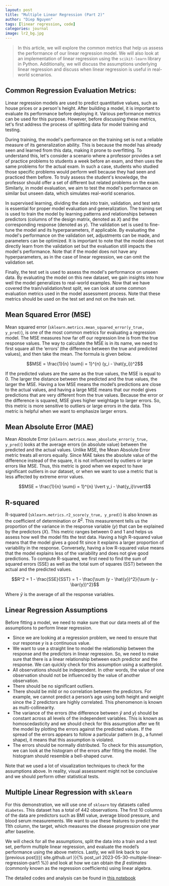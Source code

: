 ```yaml
---
layout: post
title: "Multiple Linear Regression (Part 2)"
author: "Diep Nguyen"
tags: [linear regression, code]
categories: journal
image: lr2_bg.jpg
---
```

> In this article, we will explore the common metrics that help us assess the performance of our linear regression model. We will also look at an implementation of linear regression using the `scikit-learn` library in Python. Additionally, we will discuss the assumptions underlying linear regression and discuss when linear regression is useful in real-world scenarios.


## Common Regression Evaluation Metrics: 


Linear regression models are used to predict quantitative values, such as house prices or a person's height. After building a model, it is important to evaluate its performance before deploying it. Various performance metrics can be used for this purpose. However, before discussing these metrics, let's first address the process of splitting data for model training and testing.

During training, the model's performance on the training set is not a reliable measure of its generalization ability. This is because the model has already seen and learned from this data, making it prone to overfitting. To understand this, let's consider a scenario where a professor provides a set of practice problems to students a week before an exam, and then uses the same problems for the actual exam. In such a case, students who studied those specific problems would perform well because they had seen and practiced them before. To truly assess the student's knowledge, the professor should offer a set of different but related problems on the exam. Similarly, in model evaluation, we aim to test the model's performance on similar but unseen data, which simulates real-world scenarios. 

In supervised learning, dividing the data into train, validation, and test sets is essential for proper model evaluation and generalization. The training set is used to train the model by learning patterns and relationships between predictors (columns of the design matrix, denoted as $X$) and the corresponding response (denoted as $y$). The validation set is used to fine-tune the model and its hyperparameters, if applicable. By evaluating the model's performance on the validation set, adjustments can be made, and parameters can be optimized. It is important to note that the model does not directly learn from the validation set but the evaluation still impacts the model's performance. Note that if the model does not have any hyperparameters, as in the case of linear regression, we can omit the validation set. 

Finally, the test set is used to assess the model's performance on unseen data. By evaluating the model on this new dataset, we gain insights into how well the model generalizes to real-world examples. Now that we have covered the train/validation/test split, we can look at some common evaluation metrics used in the model assessment process. Note that these metrics should be used on the test set and not on the train set.

## Mean Squared Error (MSE) 
Mean squared error (`sklearn.metrics.mean_squared_error(y_true, y_pred)`), is one of the most common metrics for evaluating a regression model. The MSE measures how far off our regression line is from the true response values. The way to calculate the MSE is in its name, we need to first square all the ‘errors’ (the difference between the true and predicted values), and then take the mean. The formula is given below.

$$MSE = \frac{1}{n} \sum{i = 1}^{n} (y_i - \hat{y_i})^2$$ 

If the predicted values are the same as the true values, the MSE is equal to 0. The larger the distance between the predicted and the true values, the larger the MSE. Having a low MSE means the model’s predictions are close to the actual values, and having a large MSE means that our model gives predictions that are very different from the true values. Because the error or the difference is squared, MSE gives higher weightage to larger errors. So, this metric is more sensitive to outliers or large errors in the data. This metric is helpful when we want to emphasize larger errors. 

## Mean Absolute Error (MAE)
Mean Absolute Error (`sklearn.metrics.mean_absolute_error(y_true, y_pred)`) looks at the average errors (in absolute value) between the predicted and the actual values. Unlike MSE, the Mean Absolute Error metric treats all errors equally. Since MAE takes the absolute value of the difference instead of the square, it is not influenced by outliers or large errors like MSE. Thus, this metric is good when we expect to have significant outliers in our dataset, or when we want to use a metric that is less affected by extreme error values. 

$$MSE = \frac{1}{n} \sum{i = 1}^{n} \lvert y_i - \hat{y_i}\rvert$$ 

## R-squared 
R-squared (`sklearn.metrics.r2_score(y_true, y_pred)`) is also known as the coefficient of determination or $R^2$. This measurement tells us the proportion of the variance in the response variable ($y$) that can be explained by the predictors ($X$). This metric ranges between 0 and 1 and helps us assess how well the model fits the test data. Having a high R-squared value means that the model gives a good fit since it explains a larger proportion of variability in the response. Conversely, having a low R-squared value means that the model explains less of the variability and does not give good predictions. To compute R-squared, we first need to find the sum of squared errors (SSE) as well as the total sum of squares (SST) between the actual and the predicted values.

$$R^2 = 1 - \frac{SSE}{SST} = 1 -  \frac{\sum (y - \hat{y})^2}{\sum (y - \bar{y})^2}$$

Where $\bar{y}$ is the average of all the response variables. 

## Linear Regression Assumptions
Before fitting a model, we need to make sure that our data meets all of the assumptions to perform linear regression.

- Since we are looking at a regression problem, we need to ensure that our response $y$ is a continuous value. 
- We want to use a straight line to model the relationship between the response and the predictors in linear regression. So, we need to make sure that there is a linear relationship between each predictor and the response. We can quickly check for this assumption using a scatterplot. 
- All observations should be independent. In other words, the value of one observation should not be influenced by the value of another observation.  ​​
- There should be no significant outliers.
- There should be mild or no correlation between the predictors. For example, we cannot predict a person’s age using both height and weight since the 2 predictors are highly correlated. This phenomenon is known as multi-collinearity. 
- The variance of the errors (the difference between $\hat{y}$ and $y$) should be constant across all levels of the independent variables. This is known as homoscedasticity and we should check for this assumption after we fit the model by plotting the errors against the predicted values. If the spread of the errors appears to follow a particular pattern (e.g., a funnel shape), it means that this assumption is violated. 
- The errors should be normally distributed. To check for this assumption, we can look at the histogram of the errors after fitting the model. The histogram should resemble a bell-shaped curve. 

Note that we used a lot of visualization techniques to check for the assumptions above. In reality, visual assessment might not be conclusive and we should perform other statistical tests. 

## Multiple Linear Regression with `sklearn`

For this demonstration, we will use one of `sklearn` toy datasets called `diabetes`. This dataset has a total of 442 observations. The first 10 columns of the data are predictors such as BMI value, average blood pressure, and blood serum measurements. We want to use these features to predict the 11th column, the target, which measures the disease progression one year after baseline. 

We will check for all the assumptions, split the data into a train and a test set, perform multiple linear regression, and evaluate the model’s performance using the above metrics. Lastly, we will link back to our [previous post]({{ site.github.url }}{% post_url 2023-05-30-multiple-linear-regression-part1 %}) and look at how we can obtain the $\beta$ estimates (commonly known as the regression coefficients) using linear algebra. 

The detailed codes and analysis can be found in [this notebook](https://github.com/dnnguyen99/regression_models/blob/main/Linear_Regression.ipynb)

